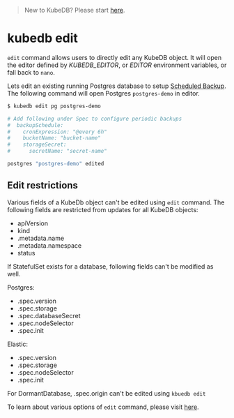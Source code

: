 > New to KubeDB? Please start [here](/docs/tutorial.md).

# kubedb edit

`edit` command allows users to directly edit any KubeDB object. It will open the editor defined by _KUBEDB_EDITOR_, or _EDITOR_ environment variables, or fall back to `nano`.

Lets edit an existing running Postgres database to setup [Scheduled Backup](/docs/backup.md). The following command will open Postgres `postgres-demo` in editor.

```bash
$ kubedb edit pg postgres-demo

# Add following under Spec to configure periodic backups
#  backupSchedule:
#    cronExpression: "@every 6h"
#    bucketName: "bucket-name"
#    storageSecret:
#      secretName: "secret-name"

postgres "postgres-demo" edited
```

## Edit restrictions
Various fields of a KubeDb object can't be edited using `edit` command. The following fields are restricted from updates for all KubeDB objects:
* apiVersion
* kind
* .metadata.name
* .metadata.namespace
* status


If StatefulSet exists for a database, following fields can't be modified as well.

Postgres:
* .spec.version
* .spec.storage
* .spec.databaseSecret
* .spec.nodeSelector
* .spec.init

Elastic:
* .spec.version
* .spec.storage
* .spec.nodeSelector
* .spec.init

For DormantDatabase, .spec.origin can't be edited using `kbuedb edit`

To learn about various options of `edit` command, please visit [here](/docs/reference/kubedb_edit.md).
